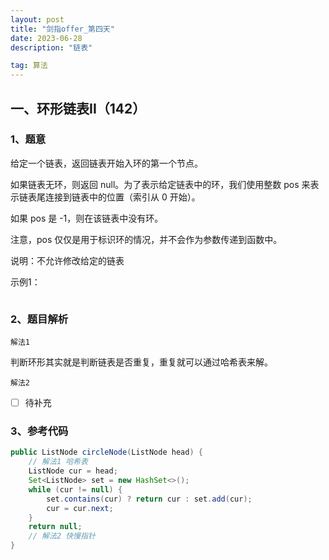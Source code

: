```yaml
---
layout: post
title: "剑指offer_第四天"
date: 2023-06-28 
description: "链表"

tag: 算法
---  
```


## 一、环形链表II（142）

### 1、题意

给定一个链表，返回链表开始入环的第一个节点。

如果链表无环，则返回 null。为了表示给定链表中的环，我们使用整数 pos 来表示链表尾连接到链表中的位置（索引从 0 开始）。

如果 pos 是 -1，则在该链表中没有环。

注意，pos 仅仅是用于标识环的情况，并不会作为参数传递到函数中。

说明：不允许修改给定的链表

示例1：

```

```

### 2、题目解析

``解法1``

判断环形其实就是判断链表是否重复，重复就可以通过哈希表来解。

``解法2``

- [ ] 待补充

### 3、参考代码

```java
public ListNode circleNode(ListNode head) {
    // 解法1 哈希表
    ListNode cur = head;
    Set<ListNode> set = new HashSet<>();
    while (cur != null) {
        set.contains(cur) ? return cur : set.add(cur);
        cur = cur.next;
    }
	return null;
    // 解法2 快慢指针
}
```









